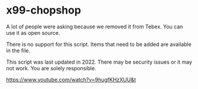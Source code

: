 # x99-chopshop

A lot of people were asking because we removed it from Tebex. You can use it as open source.

There is no support for this script. Items that need to be added are available in the file.

This script was last updated in 2022. There may be security issues or it may not work. You are solely responsible.


https://www.youtube.com/watch?v=9hugfKHzXUU&t
